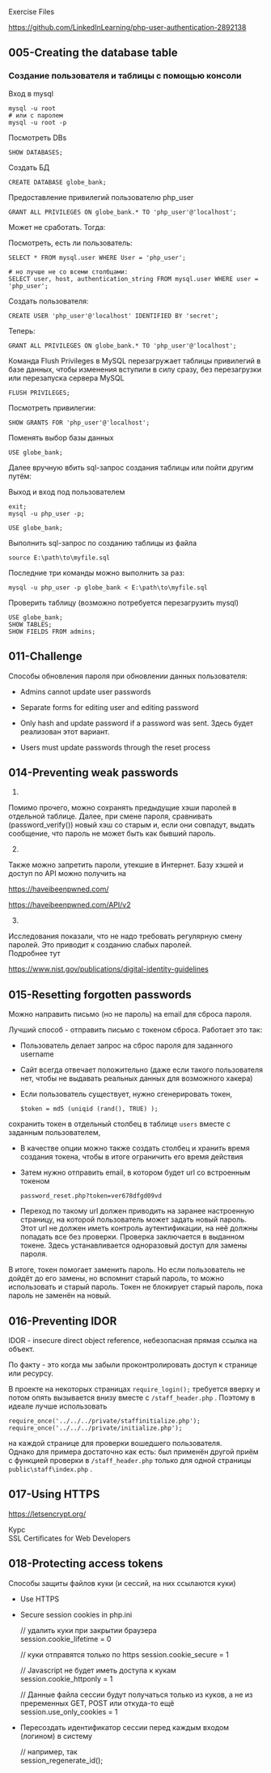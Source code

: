 Exercise Files

https://github.com/LinkedInLearning/php-user-authentication-2892138

## 005-Creating the database table

### Создание пользователя и таблицы с помощью консоли

Вход в mysql

    mysql -u root
    # или с паролем
    mysql -u root -p

Посмотреть DBs

    SHOW DATABASES;

Создать БД

    CREATE DATABASE globe_bank;

Предоставление привилегий пользователю php_user

    GRANT ALL PRIVILEGES ON globe_bank.* TO 'php_user'@'localhost'; 

Может не сработать. Тогда:

Посмотреть, есть ли пользователь:

    SELECT * FROM mysql.user WHERE User = 'php_user';

    # но лучше не со всеми столбцами:
    SELECT user, host, authentication_string FROM mysql.user WHERE user = 'php_user';

Создать пользователя:

    CREATE USER 'php_user'@'localhost' IDENTIFIED BY 'secret';

Теперь:

    GRANT ALL PRIVILEGES ON globe_bank.* TO 'php_user'@'localhost';

Команда Flush Privileges в MySQL перезагружает таблицы привилегий в базе данных, чтобы изменения вступили в силу сразу, без перезагрузки или перезапуска сервера MySQL

    FLUSH PRIVILEGES;

Посмотреть привилегии:

    SHOW GRANTS FOR 'php_user'@'localhost';

Поменять выбор базы данных

    USE globe_bank;

Далее вручную вбить sql-запрос создания таблицы или пойти другим путём:

Выход и вход под пользователем

    exit;
    mysql -u php_user -p;

    USE globe_bank;

Выполнить sql-запрос по созданию таблицы из файла

    source E:\path\to\myfile.sql

Последние три команды можно выполнить за раз:

    mysql -u php_user -p globe_bank < E:\path\to\myfile.sql

Проверить таблицу (возможно потребуется перезагрузить mysql)

    USE globe_bank;
    SHOW TABLES;
    SHOW FIELDS FROM admins;

## 011-Challenge

Способы обновления пароля при обновлении данных пользователя:

- Admins cannot update user passwords
- Separate forms for editing user and editing password
- Only hash and update password if a password was sent.  Здесь будет реализован этот вариант.

- Users must update passwords through the reset process

## 014-Preventing weak passwords

1) 
Помимо прочего, можно сохранять предыдущие хэши паролей в отдельной таблице. Далее, при смене пароля, сравнивать (password_verify()) новый хэш со старым и, если они совпадут, выдать сообщение, что пароль не может быть как бывший пароль.  

2) 
Также можно запретить пароли, утекшие в Интернет. Базу хэшей и доступ по API можно получить на  

https://haveibeenpwned.com/  

https://haveibeenpwned.com/API/v2

3) 
Исследования показали, что не надо требовать регулярную смену паролей. Это приводит к созданию слабых паролей.  
Подробнее тут  

https://www.nist.gov/publications/digital-identity-guidelines

## 015-Resetting forgotten passwords

Можно направить письмо (но не пароль) на email для сброса пароля.  

Лучший способ - отправить письмо с токеном сброса. Работает это так:  

- Пользователь делает запрос на сброс пароля для заданного username
- Сайт всегда отвечает положительно (даже если такого пользователя нет, чтобы не выдавать реальных данных для возможного хакера)
- Если пользователь существует, нужно сгенерировать токен,

      $token = md5 (uniqid (rand(), TRUE) );

сохранить токен в отдельный столбец в таблице `users` вместе с заданным пользователем, 

- В качестве опции можно также создать столбец и хранить время создания токена, чтобы в итоге ограничить его время действия

- Затем нужно отправить email, в котором будет url со встроенным токеном

      password_reset.php?token=ver678dfgd09vd

- Переход по такому url должен приводить на заранее настроенную страницу, на которой пользователь может задать новый пароль. Этот url не должен иметь контроль аутентификации, на неё должны попадать все без проверки. Проверка заключается в выданном токене. Здесь устанавливается одноразовый доступ для замены пароля.

В итоге, токен помогает заменить пароль. Но если пользователь не дойдёт до его замены, но вспомнит старый пароль, то можно использовать и старый пароль. Токен не блокирует старый пароль, пока пароль не заменён на новый.

## 016-Preventing IDOR

IDOR - insecure direct object reference, небезопасная прямая ссылка на объект.  

По факту - это когда мы забыли проконтролировать доступ к странице или ресурсу.

В проекте на некоторых страницах `require_login();` требуется вверху и потом опять вызывается внизу вместе с `/staff_header.php` . Поэтому в идеале лучше использовать 

    require_once('../../../private/staffinitialize.php');
    require_once('../../../private/initialize.php');

на каждой странице для проверки вошедшего пользователя.  
Однако для примера достаточно как есть: был применён другой приём с функцией проверки в `/staff_header.php` только для одной страницы `public\staff\index.php` .  

## 017-Using HTTPS

https://letsencrypt.org/

Курс  
SSL Certificates for Web Developers

## 018-Protecting access tokens

Способы защиты файлов куки (и сессий, на них ссылаются куки)


- Use HTTPS

- Secure session cookies in php.ini  

    // удалить куки при закрытии браузера  
    session.cookie_lifetime = 0 

    // куки отправятся только по https
    session.cookie_secure = 1  

    // Javascript не будет иметь доступа к кукам  
    session.cookie_httponly = 1  

    // Данные файла сессии будут получаться только из куков, а не из преременных GET, POST или откуда-то ещё  
    session.use_only_cookies = 1  

- Пересоздать идентификатор сессии перед каждым входом (логином) в систему

     // например, так  
     session_regenerate_id();


##

